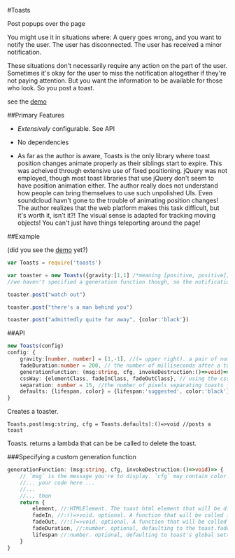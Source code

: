 #Toasts

Post popups over the page

You might use it in situations where: A query goes wrong, and you want to notify the user. The user has disconnected. The user has received a minor notification.

These situations don't necessarily require any action on the part of the user. Sometimes it's okay for the user to miss the notification altogether if they're not paying attention. But you want the information to be available for those who look. So you post a toast.

see the [demo](http://makopool.com/toasts/demo.html)

##Primary Features

* _Extensively_ configurable. See API

* No dependencies

* As far as the author is aware, Toasts is the only library where toast position changes animate properly as their siblings start to expire. This was acheived through extensive use of fixed positioning. jQuery was not employed, though most toast libraries that use jQuery don't seem to have position animation either. The author really does not understand how people can bring themselves to use such unpolished UIs. Even soundcloud havn't gone to the trouble of animating position changes! The author realizes that the web platform makes this task difficult, but it's worth it, isn't it?! The visual sense is adapted for tracking moving objects! You can't just have things teleporting around the page!


##Example

(did you see the [demo](http://makopool.com/toasts/demo.html) yet?)

```typescript
var Toasts = require('toasts')

var toaster = new Toasts({gravity:[1,1] /*meaning [positive, positive], meaning positioned at the bottom right corner of the screen*/, defaults:{lifespan:Infinity /*= they don't expire. The user has to click on them*/, color:'blue' /*the generation function will be passed the color 'blue'. It might make the background blue. It might just show a blue dot. That's down to the generation function.*/}})
//we haven't specified a generation function though, so the notifications will have the default look. You probably don't want that. You're probably not so lazy or tasteless as to just use whatever is there instead of specifying your own look and structure. In this case you should probably take a look at the generation API below.

toaster.post("watch out")

toaster.post("there's a man behind you")

toaster.post("admittedly quite far away", {color:'black'})
```

##API

```typescript
new Toasts(config)
config: {
	gravity:[number, number] = [1,-1], //(= upper right). a pair of numbers which specify which corner of the screen the toasts will appear in. [-1,1] is left, bottom. [1,1] is right, bottom. You get the idea.
	fadeDuration:number = 200, // the number of milliseconds after a toast's destruction trigger is called, until it is cut from the page. In practical terms: this must be set to the length of your disappearance animations. It's needed to make sure disappearance animations have enough time to complete before removal. 200ms is a good amount, but you can do what you want.
	generationFunction: (msg:string, cfg, invokeDestruction:()=>void)=> {element:HTMLElement, ...}, // the function that generates new toast HTMLElements when Toast.post(msg) is called. Defaults to generating a sort of fadey grey rectangle with rounded corners. Not ideal, for many styles. You'll want another one. Keep reading for simple ways of specifying custom generation functions. Further down is a full explanation of generationFunctions and how to make them
	cssWay: {elementClass, fadeInClass, fadeOutClass}, // using the css way instates a generationFunction that creates a <div class="$elementClass"><span>message</span></div> and uses $fadeInClass and $fadeOutClass to apply fade animations. If you leave out any of the three classes, they'll default to toastbox, toastboxFadingIn, toastboxFadingOut.
	separation: number = 15, //the number of pixels separating toasts from each other and the edges of the screen
	defaults: {lifespan, color} = {lifespan:'suggested', color:'black'} // allows you to set default cfgs for individual toasts. lifespan can be either 'suggested' or the number of milliseconds. 'suggested' determines the lifespan of each post from the length of the message.
}
```
Creates a toaster.



```
Toasts.post(msg:string, cfg = Toasts.defaults):()=>void //posts a toast
```
Toasts. returns a lambda that can be be called to delete the toast.



###Specifying a custom generation function

```typescript
generationFunction: (msg:string, cfg, invokeDestruction:()=>void)=> {
	// `msg` is the message you're to display. `cfg` may contain color and lifespan settings. `invokeDestruction` is a callback you can bind to events to dismiss the toast, once it's been created (if you call it before your generationFunction returns, well, I doubt you have a good reason for doing that, and it wont work out)
	//... your code here ...
	//...
	//... then
	return {
		element, //:HTMLElement. The toast html element that will be displayed
		fadeIn, //:()=>void. optional. A function that will be called immediately after element is added to the page. You can use it to launch fade in animations.
		fadeOut, //:()=>void. optional. A function that will be called shortly before the element is removed from the page. You can use it to launch fade out animations.
		fadeDuration, //:number. optional, defaulting to the toast.fadeDuration of the toaster. The number of milliseconds after fadeOut before the element is removed from the page (allows time for a fade out animation.)
		lifespan //:number. optional, defaulting to toast's global setting.
	}
}
```
